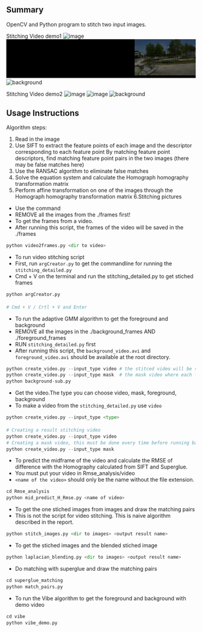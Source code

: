 
## Summary
OpenCV and Python program to stitch two input images.

Stitching Video demo1
![image](https://github.com/Lizzd/video-stitching-project3/blob/812a840c389116ec1fddc52910dcc7acd199c962/GIF/projectmoving_people.gif)
![foreground](https://github.com/Lizzd/video-stitching-project3/blob/1f6f3d75dcc63bb805da45d9963c3a67ce3c5826/GIF/foreground_video_people.gif)
![background](https://github.com/Lizzd/video-stitching-project3/blob/1f6f3d75dcc63bb805da45d9963c3a67ce3c5826/GIF/background_video_people.gif)

Stitching Video demo2
![image](https://github.com/Lizzd/video-stitching-project3/blob/812a840c389116ec1fddc52910dcc7acd199c962/GIF/projectmoving_rlc.gif)
![image](https://github.com/Lizzd/video-stitching-project3/blob/812a840c389116ec1fddc52910dcc7acd199c962/GIF/foreground_video_rlc.gif)
![background](https://github.com/Lizzd/video-stitching-project3/blob/1f6f3d75dcc63bb805da45d9963c3a67ce3c5826/GIF/background_video_rlc.gif)

## Usage Instructions
Algorithm steps:

1. Read in the image
2. Use SIFT to extract the feature points of each image and the descriptor corresponding to each feature point
By matching feature point descriptors, find matching feature point pairs in the two images (there may be false matches here)
3. Use the RANSAC algorithm to eliminate false matches
4. Solve the equation system and calculate the Homograph homography transformation matrix
5. Perform affine transformation on one of the images through the Homograph homography transformation matrix
6.Stitching pictures


- Use the command
- REMOVE all the images from the ./frames first!
- To get the frames from a video.
- After running this script, the frames of the video will be saved in the ./frames
``` python
python video2frames.py <dir to video>
```

- To run video stitching script
- First, run `argCreator.py` to get the commandline for running the `stitching_detailed.py`
- Cmd + V on the terminal and run the stitching_detailed.py to get stiched frames
``` python
python argCreator.py

# Cmd + V / Crtl + V and Enter
```

- To run the adaptive GMM algorithm to get the foreground and background 
- REMOVE all the images in the ./background_frames AND ./foreground_frames
- RUN `stitching_detailed.py` first
- After running this script, the `background_video.avi` and `foreground_video.avi` should be available at the root directory.
``` python
python create_video.py --input_type video # the stitced video will be saved at './video_maskVideo/projectmoving.avi'
python create_video.py --input_type mask  # the mask video where each frame is being places will be saved at './video_maskVideo/maskmoving.avi'
python background-sub.py
```

- Get the video.The type you can choose video, mask, foreground, background
- To make a video from the `stitching_detailed.py` use `video`
``` python
python create_video.py --input_type <type>

# Creating a result stitching video 
python create_video.py --input_type video
# Creating a mask video, this must be done every time before running background-sub.py
python create_video.py --input_type mask

```

- To predict the midframe of the video and calculate the RMSE of difference with the Homography calculated from SIFT and Superglue.
- You must put your video in Rmse_analysis/video
- `<name of the video>` should only be the name without the file extension.
``` python
cd Rmse_analysis
python mid_predict_H_Rmse.py <name of video>
```
- To get the one stiched images from images and draw the matching pairs
- This is not the script for video stitching. This is naive algorithm described in the report.
``` python
python stitch_images.py <dir to images> <output result name>
```
- To get the stiched images and the blended stiched image
``` python
python laplacian_blending.py <dir to images> <output result name>
```

- Do matching with superglue and draw the matching pairs
``` python
cd superglue_matching
python match_pairs.py
```

- To run the Vibe algorithm to get the foreground and background with demo video
``` python
cd vibe
python vibe_demo.py
```
